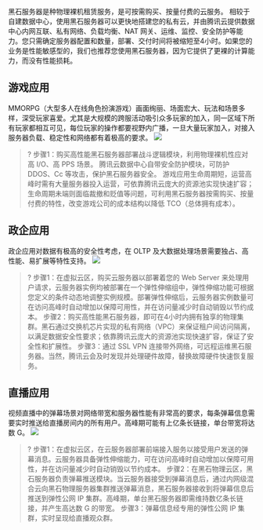 黑石服务器是种物理裸机租赁服务，是可按需购买、按量付费的云服务。 
相较于自建数据中心，使用黑石服务器可以更快地搭建您的私有云，并由腾讯云提供数据中心内网互联、私有网络、负载均衡、NAT 网关、运维、监控、安全防护等能力。您只需确定服务器配置和数量，部署、交付时间将被缩短至4小时。如果您的业务是性能敏感型的，我们也推荐您使用黑石服务器，因为它提供了更裸的计算能力，而没有性能损耗。

## 游戏应用
MMORPG（大型多人在线角色扮演游戏）画面绚丽、场面宏大、玩法和场景多样，深受玩家喜爱。尤其是大规模的跨服活动吸引众多玩家的加入，同一区域下所有玩家都相互可见，每位玩家的操作都要视野内广播，一旦大量玩家加入，对接入服务器负载、稳定性和网络都有着极高的要求。
![](http://mc.qcloudimg.com/static/img/77625f46c7c3c971cc9f7e785eb81103/image.png)

>? 步骤1：购买高性能黑石服务器部署战斗逻辑模块，利用物理裸机性应对高 I/O、高 PPS 场景。
> 腾讯云数据中心自带安全防护模块，可防护 DDOS、Cc 等攻击，保护黑石服务器安全。
> 游戏应用生命周期短，运营高峰时需有大量服务器投入运营，可依靠腾讯云庞大的资源池实现快速扩容；生命周期未端则面临裁撤和贬值等问题，可利用黑石服务器按需购买、按量付费的特性，改变游戏公司的成本结构以降低 TCO（总体拥有成本）。


## 政企应用
政企应用对数据有极高的安全性考虑，在 OLTP 及大数据处理场景需要独占、高性能、易扩展等特性支持。 
![](http://mc.qcloudimg.com/static/img/441357f140bc237ff9d7a76b3c09af9c/image.png)
>? 步骤1：在虚拟云区，购买云服务器以部署着您的 Web Server 来处理用户请求，云服务器实例均被部署在一个弹性伸缩组中，弹性伸缩功能可根据您定义的条件动态地调整实例规模。部署弹性伸缩后，云服务器实例数量可在访问高峰时自动增加以保障可用性，并在访问量减少时自动销毁以节约成本。
> 步骤2：购买高性能黑石服务器，即可在4小时内拥有独享的物理集群。黑石通过交换机芯片实现的私有网络（VPC）来保证租户间访问隔离，以满足数据安全性要求；依靠腾讯云庞大的资源池实现快速扩容，保证了安全性和扩展性。
> 步骤3：通过 SSL VPN 连接带外网络，可远程运维黑石服务器。当然，腾讯云会及时发现并处理硬件故障，替换故障硬件快速恢复服务。

## 直播应用
视频直播中的弹幕场景对网络带宽和服务器性能有非常高的要求，每条弹幕信息需要实时推送给直播房间内的所有用户。高峰期可能有上亿条长链接，单台带宽将达数 G。
![](http://mc.qcloudimg.com/static/img/5e66d6b05719335a0a3c8c57993bfcf5/image.png)

>? 步骤1：在虚拟云区，在云服务器部署前端接入服务以接受用户发送的弹幕消息。云服务器具备弹性伸缩能力，可在访问高峰时自动增加以保障可用性，并在访问量减少时自动销毁以节约成本。
> 步骤2：在黑石物理云区，黑石服务器负责弹幕推送模块。当云服务器接受到弹幕消息后，通过内网级混合云向黑石物理服务器集群推送弹幕消息，黑石服务器接收到将弹幕信息后推送到弹性公网 IP 集群。高峰期，单台黑石服务器即需维持数亿条长链接，并产生高达数 G 的带宽。
> 步骤3：弹幕信息经专用的弹性公网 IP 集群，实时呈现给直播观众群。

